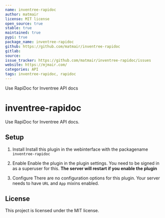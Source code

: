 ```yaml
---
name: inventree-rapidoc
author: matmair
license: MIT license
open_source: true
stable: true
maintained: true
pypi: true
package_name: inventree-rapidoc
github: https://github.com/matmair/inventree-rapidoc
gitlab:
source:
issue_tracker: https://github.com/matmair/inventree-rapidoc/issues
website: https://mjmair.com/
categories: API
tags: inventree-rapidoc, rapidoc
---
```

Use RapiDoc for Inventree API docs

# inventree-rapidoc

Use RapiDoc for Inventree API docs.

## Setup

1. Install
Install this plugin in the webinterface with the packagename `inventree-rapidoc`

2. Enable
Enable the plugin in the plugin settings. You need to be signed in as a superuser for this.
**The server will restart if you enable the plugin**

3. Configure
There are no configuration options for this plugin. Your server needs to have `URL` and `App` mixins enabled.

## License
This project is licensed under the MIT license.

